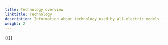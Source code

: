 ```yaml
---
title: Technology overview
linktitle: Technology
description: Information about technology used by all-electric models from Audi
weight: 2
---
```


{{<children description="true" />}}
